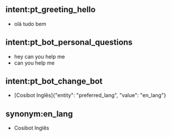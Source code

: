 ## intent:pt_greeting_hello
- olá tudo bem

## intent:pt_bot_personal_questions
- hey can you help me
- can you help me

## intent:pt_bot_change_bot
- [Cosibot Inglês]{"entity": "preferred_lang", "value": "en_lang"}

## synonym:en_lang
- Cosibot Inglês
